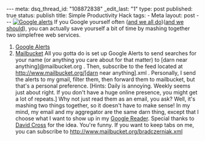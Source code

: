 --- meta: dsq_thread_id: "108872838" _edit_last: "1" type: post published: true status: publish title: Simple Productivity Hack tags: - Meta layout: post --- [![Google alerts](http://www.google.com/alerts/logo.gif?hl=en)](http://www.google.com/alerts) If you Google yourself often ([and we all do](http://blogs.pcworld.com/staffblog/archives/006076.html))([and we should](http://www.lifehack.org/articles/lifehack/reference-check-you-are-who-google-says-you-are.html)), you can actually save yourself a bit of time by mashing together two simplefree web services. 

  1. [Google Alerts](http://www.google.com/alerts)
  2. [Mailbucket](http://mailbucket.org/)
All you gotta do is set up Google Alerts to send searches for your name (or
anything you care about for that matter) to [darn near
anything]@mailbucket.org . Then, subscribe to the feed located at
http://www.mailbucket.org/[darn near anything].xml . Personally, I send the
alerts to my gmail, filter them, then forward them to mailbucket, but that's a
personal preference. [Hints: Daily is annoying. Weekly seems just about right.
If you don't have a huge online presence, you might get a lot of repeats.] Why
not just read them as an email, you ask? Well, it's mashing two things
together, so it doesn't have to make sense! In my mind, my email and my
aggregator are the same darn thing, except that I choose what I want to show
up in my [Google Reader](http://www.google.com/reader/). Special thanks to
[David Cross](http://www.bobanddavid.com/2007/12/allllllviiiiin.html) for the
idea. You're funny. If you want to keep tabs on me, you can subscribe to
[http://www.mailbucket.org/bradczerniak.xml
](http://www.mailbucket.org/bradczerniak.xml)

